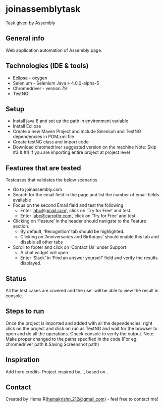# joinassemblytask
Task given by Assembly

## General info
Web application automation of Assembly page. 

## Technologies (IDE & tools)
* Eclipse - oxygen 
* Selenium - Selenium Java » 4.0.0-alpha-5
* Chromedriver - version 79
* TestNG


## Setup
* Install java 8 and set up the path in environment variable
* Install Eclipse
* Create a new Maven Project and include Selenium and TestNG dependencies in POM.xml file
* Create testNG class and import code
* Download chromedriver suggested version on the machine
Note: Skip #3 & #4 if you are importing entire project at project level

## Features that are tested
Testcases that validates the below scenarios
* Go to joinassembly.com
* Search for the email field in the page and list the number of email fields available
* Focus on the second Email field and test the following
   - Enter ‘abc@gmail.com’, click on ‘Try for Free’ and test.
   - Enter ‘abc@carrothr.com’, click on ‘Try for Free’ and test.
* Clicking on ‘Feature’ in the header should navigate to the Feature section.
   - By default, ‘Recognition’ tab should be highlighted.
   - Clicking on ‘Anniversaries and Birthdays’ should enable this tab and disable all other tabs
* Scroll to footer and click on ‘Contact Us’ under Support
   - A chat widget will open
   - Enter ‘Slack’ in ‘Find an answer yourself’ field and verify the results displayed.


## Status
All the test cases are covered and the user will be able to view the result in console.

## Steps to run
Once the project is imported and added with all the dependencies, right click on the project and click on run as TestNG and wait for 
the browser to open and do all the operations. Check console to verify the output.
Note: Make proper changed to the paths specified in the code (For eg: chromedriver path & Saving Screenshot path)

## Inspiration
Add here credits. Project inspired by..., based on...

## Contact
Created by Hema R(hemakrishn.212@gmail.com) - feel free to contact me!
